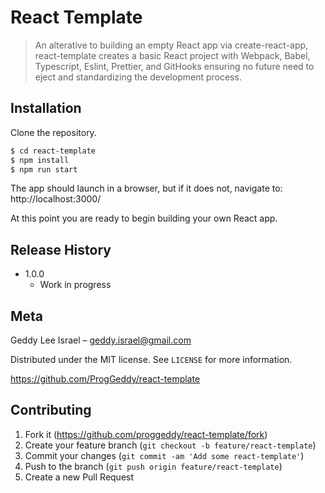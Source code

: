 # React Template

> An alterative to building an empty React app via create-react-app, react-template creates a basic React project with Webpack, Babel, Typescript, Eslint, Prettier, and GitHooks ensuring no future need to eject and standardizing the development process.

## Installation

Clone the repository.

```sh
$ cd react-template
$ npm install
$ npm run start
```

The app should launch in a browser, but if it does not, navigate to: http://localhost:3000/

At this point you are ready to begin building your own React app.

## Release History

- 1.0.0
  - Work in progress

## Meta

Geddy Lee Israel – geddy.israel@gmail.com

Distributed under the MIT license. See `LICENSE` for more information.

https://github.com/ProgGeddy/react-template

## Contributing

1. Fork it (<https://github.com/proggeddy/react-template/fork>)
2. Create your feature branch (`git checkout -b feature/react-template`)
3. Commit your changes (`git commit -am 'Add some react-template'`)
4. Push to the branch (`git push origin feature/react-template`)
5. Create a new Pull Request
